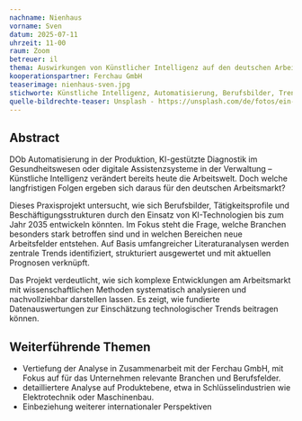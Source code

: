 ```yaml
---
nachname: Nienhaus
vorname: Sven
datum: 2025-07-11
uhrzeit: 11-00
raum: Zoom
betreuer: il
thema: Auswirkungen von Künstlicher Intelligenz auf den deutschen Arbeitsmarkt – Untersuchung von Trends, Berufsveränderungen und Prognosen bis 2035
kooperationspartner: Ferchau GmbH
teaserimage: nienhaus-sven.jpg
stichworte: Künstliche Intelligenz, Automatisierung, Berufsbilder, Trendanalyse, generative KI, Arbeitsmarktforschung, Digitalisierung, Zukunft der Arbeit
quelle-bildrechte-teaser: Unsplash - https://unsplash.com/de/fotos/ein-raum-mit-vielen-maschinen-kE0JmtbvXxM
---
```

## Abstract

DOb Automatisierung in der Produktion, KI-gestützte Diagnostik im Gesundheitswesen oder digitale Assistenzsysteme in der Verwaltung – Künstliche Intelligenz verändert bereits heute die Arbeitswelt. Doch welche langfristigen Folgen ergeben sich daraus für den deutschen Arbeitsmarkt?

Dieses Praxisprojekt untersucht, wie sich Berufsbilder, Tätigkeitsprofile und Beschäftigungsstrukturen durch den Einsatz von KI-Technologien bis zum Jahr 2035 entwickeln könnten. Im Fokus steht die Frage, welche Branchen besonders stark betroffen sind und in welchen Bereichen neue Arbeitsfelder entstehen. Auf Basis umfangreicher Literaturanalysen werden zentrale Trends identifiziert, strukturiert ausgewertet und mit aktuellen Prognosen verknüpft.

Das Projekt verdeutlicht, wie sich komplexe Entwicklungen am Arbeitsmarkt mit wissenschaftlichen Methoden systematisch analysieren und nachvollziehbar darstellen lassen. Es zeigt, wie fundierte Datenauswertungen zur Einschätzung technologischer Trends beitragen können.

## Weiterführende Themen

* Vertiefung der Analyse in Zusammenarbeit mit der Ferchau GmbH, mit Fokus auf für das Unternehmen relevante Branchen und Berufsfelder.
* detailliertere Analyse auf Produktebene, etwa in Schlüsselindustrien wie Elektrotechnik oder Maschinenbau.
* Einbeziehung weiterer internationaler Perspektiven
